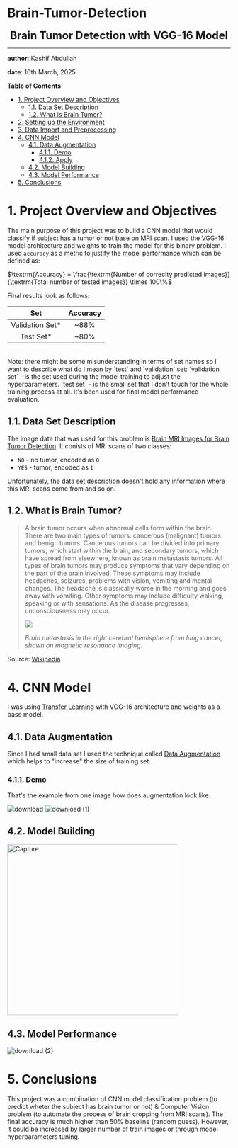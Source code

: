 # Brain-Tumor-Detection

**<center><font size=5>Brain Tumor Detection with VGG-16 Model</font></center>**
***
**author**: Kashif Abdullah

**date**: 10th March, 2025

**Table of Contents**
- <a href='#intro'>1. Project Overview and Objectives</a>
    - <a href='#dataset'>1.1. Data Set Description</a>
    - <a href='#tumor'>1.2. What is Brain Tumor?</a>
- <a href='#env'>2. Setting up the Environment</a>
- <a href='#import'>3. Data Import and Preprocessing</a>
- <a href='#cnn'>4. CNN Model</a>
    - <a href='#aug'>4.1. Data Augmentation</a>
        - <a href='#demo'>4.1.1. Demo</a>
        - <a href='#apply'>4.1.2. Apply</a>
    - <a href='#build'>4.2. Model Building</a>
    - <a href='#perf'>4.3. Model Performance</a>
- <a href='#concl'>5. Conclusions</a>

# <a id='intro'>1. Project Overview and Objectives</a>

The main purpose of this project was to build a CNN model that would classify if subject has a tumor or not base on MRI scan. I used the [VGG-16](https://www.kaggle.com/navoneel/brain-mri-images-for-brain-tumor-detection) model architecture and weights to train the model for this binary problem. I used `accuracy` as a metric to justify the model performance which can be defined as:

$\textrm{Accuracy} = \frac{\textrm{Number of correclty predicted images}}{\textrm{Total number of tested images}} \times 100\%$

Final results look as follows:

| Set | Accuracy |
|:-:|:-:|
| Validation Set* | ~88% |
| Test Set* | ~80% |
<br>
Note: there might be some misunderstanding in terms of set names so I want to describe what do I mean by `test` and `validation` set:
`validation set` - is the set used during the model training to adjust the hyperparameters. 
`test set` - is the small set that I don't touch for the whole training process at all. It's been used for final model performance evaluation.

## <a id='dataset'>1.1. Data Set Description</a>

The image data that was used for this problem is [Brain MRI Images for Brain Tumor Detection](https://www.kaggle.com/navoneel/brain-mri-images-for-brain-tumor-detection). It conists of MRI scans of two classes:

* `NO` - no tumor, encoded as `0`
* `YES` - tumor, encoded as `1`

Unfortunately, the data set description doesn't hold any information where this MRI scans come from and so on.

## <a id='tumor'>1.2. What is Brain Tumor?</a>

> A brain tumor occurs when abnormal cells form within the brain. There are two main types of tumors: cancerous (malignant) tumors and benign tumors. Cancerous tumors can be divided into primary tumors, which start within the brain, and secondary tumors, which have spread from elsewhere, known as brain metastasis tumors. All types of brain tumors may produce symptoms that vary depending on the part of the brain involved. These symptoms may include headaches, seizures, problems with vision, vomiting and mental changes. The headache is classically worse in the morning and goes away with vomiting. Other symptoms may include difficulty walking, speaking or with sensations. As the disease progresses, unconsciousness may occur.
>
> ![](https://upload.wikimedia.org/wikipedia/commons/5/5f/Hirnmetastase_MRT-T1_KM.jpg)
>
> *Brain metastasis in the right cerebral hemisphere from lung cancer, shown on magnetic resonance imaging.*

Source: [Wikipedia](https://en.wikipedia.org/wiki/Brain_tumor)

# <a id='cnn'>4. CNN Model</a>

I was using [Transfer Learning](https://towardsdatascience.com/keras-transfer-learning-for-beginners-6c9b8b7143e) with VGG-16 architecture and weights as a base model.

## <a id='aug'>4.1. Data Augmentation</a>

Since I had small data set I used the technique called [Data Augmentation](https://blog.keras.io/building-powerful-image-classification-models-using-very-little-data.html) which helps to "increase" the size of training set.

### <a id='demo'>4.1.1. Demo</a>

That's the example from one image how does augmentation look like.

![download](https://github.com/user-attachments/assets/7e2c7003-f70f-47ad-8b04-3ef583642183)
![download (1)](https://github.com/user-attachments/assets/9b7610f7-5ab7-4be7-8f6f-d721084ee7b2)

## <a id='build'>4.2. Model Building</a>
<img width="386" alt="Capture" src="https://github.com/user-attachments/assets/410657fe-a7ca-4907-ac2e-09f2665c46d6" />


## <a id='perf'>4.3. Model Performance</a>
![download (2)](https://github.com/user-attachments/assets/80ab3778-9076-4d68-b0e3-b83093757709)


# <a id='concl'>5. Conclusions</a>

This project was a combination of CNN model classification problem (to predict wheter the subject has brain tumor or not) & Computer Vision problem (to automate the process of brain cropping from MRI scans). The final accuracy is much higher than 50% baseline (random guess). However, it could be increased by larger number of train images or through model hyperparameters tuning.
